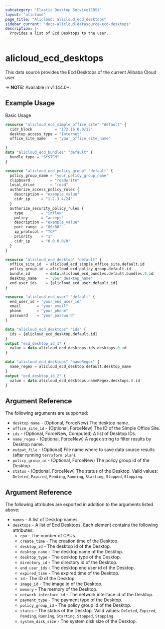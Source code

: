 ```yaml
---
subcategory: "Elastic Desktop Service(EDS)"
layout: "alicloud"
page_title: "Alicloud: alicloud_ecd_desktops"
sidebar_current: "docs-alicloud-datasource-ecd-desktops"
description: |-
  Provides a list of Ecd Desktops to the user.
---
```


# alicloud\_ecd\_desktops

This data source provides the Ecd Desktops of the current Alibaba Cloud user.

-> **NOTE:** Available in v1.144.0+.

## Example Usage

Basic Usage

```terraform
resource "alicloud_ecd_simple_office_site" "default" {
  cidr_block          = "172.16.0.0/12"
  desktop_access_type = "Internet"
  office_site_name    = "your_office_site_name"

}
data "alicloud_ecd_bundles" "default" {
  bundle_type = "SYSTEM"
}

resource "alicloud_ecd_policy_group" "default" {
  policy_group_name = "your_policy_group_name"
  clipboard         = "readwrite"
  local_drive       = "read"
  authorize_access_policy_rules {
    description = "example_value"
    cidr_ip     = "1.2.3.4/24"
  }
  authorize_security_policy_rules {
    type        = "inflow"
    policy      = "accept"
    description = "example_value"
    port_range  = "80/80"
    ip_protocol = "TCP"
    priority    = "1"
    cidr_ip     = "0.0.0.0/0"
  }
}

resource "alicloud_ecd_desktop" "default" {
  office_site_id  = alicloud_ecd_simple_office_site.default.id
  policy_group_id = alicloud_ecd_policy_group.default.id
  bundle_id       = data.alicloud_ecd_bundles.default.bundles.0.id
  desktop_name    = "your_desktop_name"
  end_user_ids    = [alicloud_ecd_user.default.id]
}

resource "alicloud_ecd_user" "default" {
  end_user_id = "your_end_user_id"
  email       = "your_email"
  phone       = "your_phone"
  password    = "your_password"
}

data "alicloud_ecd_desktops" "ids" {
  ids = [alicloud_ecd_desktop.default.id]
}
output "ecd_desktop_id_1" {
  value = data.alicloud_ecd_desktops.ids.desktops.0.id
}

data "alicloud_ecd_desktops" "nameRegex" {
  name_regex = alicloud_ecd_desktop.default.desktop_name
}
output "ecd_desktop_id_2" {
  value = data.alicloud_ecd_desktops.nameRegex.desktops.0.id
}
```

## Argument Reference

The following arguments are supported:

* `desktop_name` - (Optional, ForceNew) The desktop name.
* `office_site_id` - (Optional, ForceNew) The ID of the Simple Office Site.
* `ids` - (Optional, ForceNew, Computed)  A list of Desktop IDs.
* `name_regex` - (Optional, ForceNew) A regex string to filter results by Desktop name.
* `output_file` - (Optional) File name where to save data source results (after running `terraform plan`).
* `policy_group_id` - (Optional, ForceNew) The policy group id of the Desktop.
* `status` - (Optional, ForceNew) The status of the Desktop. Valid values: `Deleted`, `Expired`, `Pending`, `Running`, `Starting`, `Stopped`, `Stopping`.

## Argument Reference

The following attributes are exported in addition to the arguments listed above:

* `names` - A list of Desktop names.
* `desktops` - A list of Ecd Desktops. Each element contains the following attributes:
	* `cpu` - The number of CPUs.
	* `create_time` - The creation time of the Desktop.
	* `desktop_id` - The desktop id of the Desktop.
	* `desktop_name` - The desktop name of the Desktop.
	* `desktop_type` - The desktop type of the Desktop.
	* `directory_id` - The directory id of the Desktop.
	* `end_user_ids` - The desktop end user id of the Desktop.
	* `expired_time` - The expired time of the Desktop.
	* `id` - The ID of the Desktop.
	* `image_id` - The image id of the Desktop.
	* `memory` - The memory of the Desktop.
	* `network_interface_id` - The network interface id of the Desktop.
	* `payment_type` - The payment type of the Desktop.
	* `policy_group_id` - The policy group id of the Desktop.
	* `status` - The status of the Desktop. Valid values: `Deleted`, `Expired`, `Pending`, `Running`, `Starting`, `Stopped`, `Stopping`.
	* `system_disk_size` - The system disk size of the Desktop.